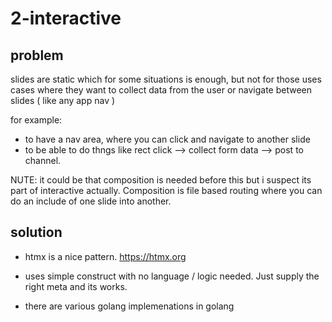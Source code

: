 # 2-interactive

## problem

slides are static which for some situations is enough, but not for those uses cases where they want to collect data from the user or navigate between slides ( like any app nav )

for example:

- to have a nav area, where you can click and navigate to another slide 
- to be able to do thngs like rect click --> collect form data --> post to channel.

NUTE: it could be that composition is needed before this but i suspect its part of interactive actually. Composition is file based routing where you can do an include of one slide into another.

## solution

- htmx is a nice pattern. https://htmx.org 

- uses simple construct with no language / logic needed. Just supply the right meta and its works.

- there are various golang implemenations in golang

